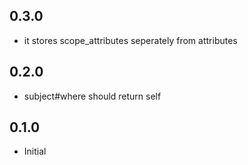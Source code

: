 ## 0.3.0

* it stores scope_attributes seperately from attributes

## 0.2.0

* subject#where should return self


## 0.1.0

* Initial
